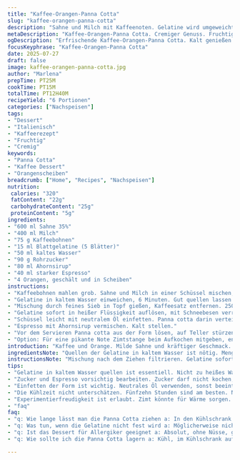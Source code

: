 ```yaml
---
title: "Kaffee-Orangen-Panna Cotta"
slug: "kaffee-orangen-panna-cotta"
description: "Sahne und Milch mit Kaffeenoten. Gelatine wird umgeweicht, karamellisierter Ahornsirup und Espresso treffen auf frische Orangenscheiben. 12 Stunden kalt gestellt. Ohne Nüsse, Gluten und Eier. Ein Dessert mit mildem Kaffeearoma und fruchtigem Zitrus. Gelatine sorgt für die Cremigkeit. Frisch und überraschend."
metaDescription: "Kaffee-Orangen-Panna Cotta. Cremiger Genuss. Fruchtig mit kräftigem Espresso. Glutenfrei und vegan. An einem Abend zubereitet."
ogDescription: "Erfrischende Kaffee-Orangen-Panna Cotta. Kalt genießen. Einfach, ohne Nüsse oder Gluten. Perfekt für Gäste oder spontane Durstlöscher."
focusKeyphrase: "Kaffee-Orangen-Panna Cotta"
date: 2025-07-27
draft: false
image: kaffee-orangen-panna-cotta.jpg
author: "Marlena"
prepTime: PT25M
cookTime: PT15M
totalTime: PT12H40M
recipeYield: "6 Portionen"
categories: ["Nachspeisen"]
tags:
- "Dessert"
- "Italienisch"
- "Kaffeerezept"
- "Fruchtig"
- "Cremig"
keywords:
- "Panna Cotta"
- "Kaffee Dessert"
- "Orangenscheiben"
breadcrumb: ["Home", "Recipes", "Nachspeisen"]
nutrition: 
 calories: "320"
 fatContent: "22g"
 carbohydrateContent: "25g"
 proteinContent: "5g"
ingredients:
- "600 ml Sahne 35%"
- "400 ml Milch"
- "75 g Kaffeebohnen"
- "15 ml Blattgelatine (5 Blätter)"
- "50 ml kaltes Wasser"
- "90 g Rohrzucker"
- "80 ml Ahornsirup"
- "40 ml starker Espresso"
- "4 Orangen, geschält und in Scheiben"
instructions:
- "Kaffeebohnen mahlen grob. Sahne und Milch in einer Schüssel mischen, Kaffeebohnen hinzufügen. Abdecken, 11 Stunden im Kühlschrank ziehen lassen."
- "Gelatine in kaltem Wasser einweichen, 6 Minuten. Gut quellen lassen."
- "Mischung durch feines Sieb in Topf gießen, Kaffeesatz entfernen. 250 ml der Flüssigkeit abmessen, Zucker darin langsam erhitzen bis alles gelöst ist, aber nicht kochen lassen."
- "Gelatine sofort in heißer Flüssigkeit auflösen, mit Schneebesen verrühren. Rest der Kaffeemischung unterrühren, alles vermischen."
- "Schüssel leicht mit neutralem Öl einfetten. Panna cotta darin verteilen. Oberfläche mit Frischhaltefolie berühren, im Kühlschrank 13 Stunden fest werden lassen."
- "Espresso mit Ahornsirup vermischen. Kalt stellen."
- "Vor dem Servieren Panna cotta aus der Form lösen, auf Teller stürzen. Mit Sirup übergießen, Orangen garnieren."
- "Option: Für eine pikante Note Zimtstange beim Aufkochen mitgeben, entfernen vor dem Einrühren der Gelatine."
introduction: "Kaffee und Orange. Milde Sahne und kräftiger Geschmack. Langsam ziehen lassen, kalt über Nacht. Gelatine quellen, Zucker schmelzen. Orangenscheiben frisch, geben Frische. Sirup mit Espresso. Unkompliziert. Ohne Nüsse, Gluten, Eier. Dessert, das spannend bleibt. Mit Zimt oder Minze variieren. Ganz sanft im Abgang. Auch als kleine Nachtmahlzeit. Kühl. Cremig. Aromatisch. Ungewöhlich. Aber nicht kompliziert. Freundlich zu Allergikern. Elegant. Spontan. Kalt serviert. Kaffeebohnen grob. Nicht zu fein. Geduld zahlt sich aus."
ingredientsNote: "Quellen der Gelatine in kaltem Wasser ist nötig. Menge reduziert, sonst zu wässrig. Milchanteil etwas weniger für Creme. Zucker durch Rohrzucker ersetzt, das wirkt natürlicher im Geschmack. Mehr Ahornsirup, mildert mit seinem Aroma. Espresso frisch und kräftig, aber nicht bitter. Orangen ohne weiße Haut, sonst verderben. Neutrales Öl zum Einfetten nimmt keine Geschmacksnoten an. Kaffeebohnen grob, ziehen besser. Zimt optional. Ohne Eier, glutenfrei. Nüsse nicht dabei."
instructionsNote: "Mischung nach dem Ziehen filtrieren. Gelatine sofort im Warmen auflösen. Restliche kalte Flüssigkeit zugeben, langsam rühren. Formen ölen dünn, damit sich Panna cotta löst. Oberfläche Folie, nicht zu locker. Kalt 13 Stunden. Sirup mit Espresso kalt mischen. Stürzen vorsichtig. Orangenscheiben direkt drauflegen. Minimalistisches Vorgehen, aber mit Struktur. Zimt nur mitkochen, nicht im Dessert. Sanftes Rühren mit Schneebesen, nie kochen. Die Kühlzeit nicht unterschätzen, sonst wird nicht fest."
tips:
- "Gelatine in kaltem Wasser quellen ist essentiell. Nicht zu heißes Wasser verwenden, sonst zerstört es die Struktur. Grob mahlen die Kaffeebohnen, Aroma zieht besser ein. Über Nacht im Kühlschrank ist optimal. Milde Noten entstehen. Sorgfältig mischen, keine Klümpchen."
- "Zucker und Espresso vorsichtig bearbeiten. Zucker darf nicht kochen, nur schmelzen. Für einen fruchtigen Kick unbedingt die Orangenscheiben schälen und à vif schneiden. Keine weiße Haut, die macht bitter. Zucker mit Ahornsirup verbinden, spannend im Geschmack."
- "Einfetten der Form ist wichtig. Neutrales Öl verwenden, sonst beeinträchtigt der Geschmack. Überlaufende Flüssigkeit vermeiden. Folie direkt auf die Oberfläche. Verhindert Hautbildung, wichtig für die Struktur. Das Aufstürzen erfordert Feinfühligkeit. Vorgehensweise ist entscheidend."
- "Die Kühlzeit nicht unterschätzen. Fünfzehn Stunden sind am besten. Nach dem Entnehmen vorsichtig mit einem Messer entlang der Ränder fahren. Stürzen auf den Teller, keine Widerstände. Orangenscheiben oben drauf, sorgen für einen visualen Glanz."
- "Experimentierfreudigkeit ist erlaubt. Zimt könnte für Wärme sorgen. Optional dazugeben beim geschmolzenen Zucker. Dazu passt ein kräftiger schwarzer Kaffee. Oder ein frisch gebrühter Tee. Variationen sind einfach."
- "faq"
faq:
- "q: Wie lange lässt man die Panna Cotta ziehen a: In den Kühlschrank für mindestens 12 Stunden. Am besten über Nacht. Geduld ist nötig. Geschmacksintensität entwickelt sich."
- "q: Was tun, wenn die Gelatine nicht fest wird a: Möglicherweise nicht genug gezogen. Oder zu viel Wasser hatte. Flüssigkeit deutlich kontrollieren. Sollte nicht wässrig sein."
- "q: Ist das Dessert für Allergiker geeignet a: Absolut, ohne Nüsse, glutenfrei und ohne Eier. Berücksichtigen, dass Zutaten frisch sind. Fruchtige Stoffe variieren aber nicht, bei Allergien aufpassen."
- "q: Wie sollte ich die Panna Cotta lagern a: Kühl, im Kühlschrank aufbewahren. Am besten in einem geschlossenen Behälter. Hält sich gut mehrere Tage. Vor dem Servieren immer frisch, Aroma verloren geht sonst."

---
```

